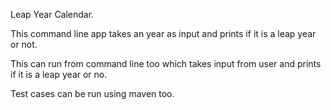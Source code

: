 Leap Year Calendar.

This command line app takes an year as input and 
prints if it is a leap year or not.

This can run from command line too which takes input
from user and prints if it is a leap year or no.

Test cases can be run using maven too.